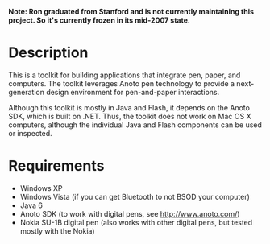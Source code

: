 **Note: Ron graduated from Stanford and is not currently maintaining this project. So it's currently frozen in its mid-2007 state.** 

# Description
This is a toolkit for building applications that integrate pen, paper, and computers. The toolkit leverages Anoto pen technology to provide a next-generation design environment for pen-and-paper interactions.

Although this toolkit is mostly in Java and Flash, it depends on the Anoto SDK, which is built on .NET. Thus, the toolkit does not work on Mac OS X computers, although the individual Java and Flash components can be used or inspected.

# Requirements
  * Windows XP
  * Windows Vista (if you can get Bluetooth to not BSOD your computer)
  * Java 6
  * Anoto SDK (to work with digital pens, see http://www.anoto.com/)
  * Nokia SU-1B digital pen (also works with other digital pens, but tested mostly with the Nokia)
